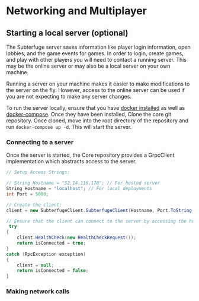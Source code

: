 ﻿# Networking and Multiplayer

## Starting a local server (optional)

The Subterfuge server saves information like player login information, open lobbies, and the game events for games.
In order to login, create games, and play with other players you will need to contact a running server. This may be the online server
or may also be a local server on your own machine.

Running a server on your machine makes it easier to make modifications to the server on the fly. However, access to the online server
can be used if you are not expecting to make any server changes.

To run the server locally, ensure that you have [docker installed](https://docs.docker.com/get-docker/) as well as [docker-compose](https://docs.docker.com/compose/install/).
Once they have been installed, Clone the core git repository. Once cloned, move into the root directory of the repository and run `docker-compose up -d`. This will start the
server.

### Connecting to a server

Once the server is started, the Core repository provides a GrpcClient implementation which abstracts access to the server.

```cs
// Setup Access Strings:

// String Hostname = "52.14.116.178"; // For hosted server
String Hostname = "localhost"; // For local deployments
int Port = 5000;

// Create the client:
client = new SubterfugeClient.SubterfugeClient(Hostname, Port.ToString());

// Ensure that the client can connect to the server by accessing the health check endpoint
 try
{
    client.HealthCheck(new HealthCheckRequest());
    return isConnected = true;
}
catch (RpcException exception)
{
    client = null;
    return isConnected = false;
}
```

### Making network calls